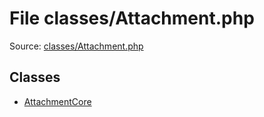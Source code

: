 File classes/Attachment.php
=========

Source: [classes/Attachment.php](https://github.com/PrestaShop/PrestaShop/blob/1.6.0.1/classes/Attachment.php)


Classes
-------

* [AttachmentCore](class.AttachmentCore.md)

